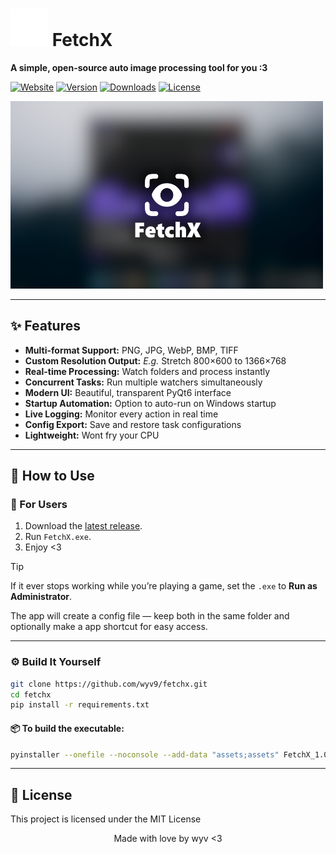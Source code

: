 # <img src="docs/images/icon-32.png" width="60" alt="Icon"> FetchX

**A simple, open-source auto image processing tool for you :3**

[![Website](https://img.shields.io/badge/Website-wyv9.github.io/fetchx-7a4dff?logo=firefox&logoColor=white&style=for-the-badge)](https://wyv9.github.io/fetchx)
[![Version](https://img.shields.io/github/v/release/wyv9/fetchx?display_name=release&label=Release&color=7a4dff&logo=github&logoColor=white&style=for-the-badge)](https://github.com/wyv9/fetchx/releases/latest)
[![Downloads](https://img.shields.io/github/downloads/wyv9/fetchx/total?label=Downloads&color=7a4dff&logo=arrow-circle-down&logoColor=white&style=for-the-badge)](https://github.com/wyv9/fetchx/releases)
[![License](https://img.shields.io/github/license/wyv9/fetchx?label=License&color=0d0d0d&logo=open-source-initiative&logoColor=white&style=for-the-badge)](https://github.com/wyv9/fetchx/blob/main/LICENSE)


<img src="docs/images/h.png" width="500" height="300" alt="Preview">

---

## ✨ Features
- **Multi-format Support:** PNG, JPG, WebP, BMP, TIFF  
- **Custom Resolution Output:** *E.g.* Stretch 800×600 to 1366×768  
- **Real-time Processing:** Watch folders and process instantly  
- **Concurrent Tasks:** Run multiple watchers simultaneously  
- **Modern UI:** Beautiful, transparent PyQt6 interface  
- **Startup Automation:** Option to auto-run on Windows startup  
- **Live Logging:** Monitor every action in real time  
- **Config Export:** Save and restore task configurations  
- **Lightweight:** Wont fry your CPU  

---

## 📂 How to Use

### 👥 For Users
1. Download the [latest release](https://github.com/wyv9/fetchx/releases).  
2. Run `FetchX.exe`.  
3. Enjoy <3  

> [!TIP]
> If it ever stops working while you’re playing a game, set the `.exe` to **Run as Administrator**.
>  
> The app will create a config file — keep both in the same folder and optionally make a app shortcut for easy access.

---

### ⚙️ Build It Yourself
```bash
git clone https://github.com/wyv9/fetchx.git
cd fetchx
pip install -r requirements.txt
```

#### 📦 To build the executable:
```bash
pyinstaller --onefile --noconsole --add-data "assets;assets" FetchX_1.0.py --version-file v.txt --icon "src/assets/icon.ico"
```

---

## 📜 License

This project is licensed under the MIT License


<div align="center">

Made with love by wyv <3

</div>

